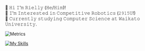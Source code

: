 👋 𝙷𝚒 𝙸'𝚖 𝚁𝚒𝚎𝚕𝚕𝚢 (𝙷𝚎/𝙷𝚒𝚖)!  
🤖 𝙸'𝚖 𝙸𝚗𝚝𝚎𝚛𝚎𝚜𝚝𝚎𝚍 𝚒𝚗 𝙲𝚘𝚖𝚙𝚎𝚝𝚒𝚝𝚒𝚟𝚎 𝚁𝚘𝚋𝚘𝚝𝚒𝚌𝚜 (𝟸𝟿𝟷𝟻𝚄!)  
📖 𝙲𝚞𝚛𝚛𝚎𝚗𝚝𝚕𝚢 𝚜𝚝𝚞𝚍𝚢𝚒𝚗𝚐 𝙲𝚘𝚖𝚙𝚞𝚝𝚎𝚛 𝚂𝚌𝚒𝚎𝚗𝚌𝚎 𝚊𝚝 𝚆𝚊𝚒𝚔𝚊𝚝𝚘 𝚄𝚗𝚒𝚟𝚎𝚛𝚜𝚒𝚝𝚢.  


![Metrics](https://metrics.lecoq.io/riellymoore?template=terminal&base=header%2C%20activity%2C%20community%2C%20repositories%2C%20metadata&base.indepth=false&base.hireable=false&base.skip=false&config.timezone=Pacific%2FAuckland)

[![My Skills](https://skillicons.dev/icons?i=azure,angular,typescript,js,cpp,cs,python,github,vscode)](https://skillicons.dev)
